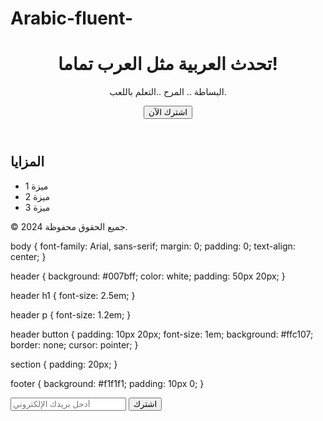 # Arabic-fluent-
<!DOCTYPE html>
<html lang="ar">
<head>
  <meta charset="UTF-8">
  <meta name="viewport" content="width=device-width, initial-scale=1.0">
  <title>دورة تعلم اللغة العربية بطلاقة</title>
  <link rel="stylesheet" href="styles.css">
</head>
<body>
  <header>
    <h1>تحدث العربية مثل العرب تماما!</h1>
    <p>البساطة .. المرح ..التعلم باللعب.</p>
    <button>اشترك الآن</button>
  </header>
  <section>
    <h2>المزايا</h2>
    <ul>
      <li>ميزة 1</li>
      <li>ميزة 2</li>
      <li>ميزة 3</li>
    </ul>
  </section>
  <footer>
    <p>© 2024 جميع الحقوق محفوظة.</p>
  </footer>
</body>

body {
  font-family: Arial, sans-serif;
  margin: 0;
  padding: 0;
  text-align: center;
}

header {
  background: #007bff;
  color: white;
  padding: 50px 20px;
}

header h1 {
  font-size: 2.5em;
}

header p {
  font-size: 1.2em;
}

header button {
  padding: 10px 20px;
  font-size: 1em;
  background: #ffc107;
  border: none;
  cursor: pointer;
}

section {
  padding: 20px;
}

footer {
  background: #f1f1f1;
  padding: 10px 0;
}
<form id="subscribe-form">
  <input type="email" placeholder="أدخل بريدك الإلكتروني" required>
  <button type="submit">اشترك</button>
</form>

<script>
  document.getElementById('subscribe-form').addEventListener('submit', function(event) {
    event.preventDefault();
    alert('شكراً لتسجيلك!');
  });
</script>
</html>
